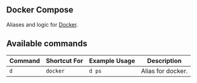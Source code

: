 ## Docker Compose

Aliases and logic for [Docker](https://www.docker.com/).

## Available commands

| Command         | Shortcut For             | Example Usage   | Description                               |
| --------------- | ------------------------ | --------------- | ----------------------------------------- |
| `d`             | `docker`                 | `d ps`          | Alias for docker.                         |
